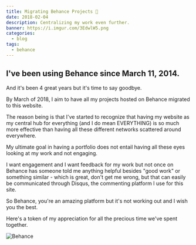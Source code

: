 ```yaml
---
title: Migrating Behance Projects 👣
date: 2018-02-04
description: Centralizing my work even further.
banner: https://i.imgur.com/3EdwlW5.png
categories:
  - blog
tags:
  - behance
---
```


## I've been using Behance since March 11, 2014.

And it's been 4 great years but it's time to say goodbye.

By March of 2018, I aim to have all my projects hosted on Behance migrated to this website.

The reason being is that I've started to recognize that having my website as my central hub for everything (and I do mean EVERYTHING) is so much more effective than having all these different networks scattered around everywhere.

My ultimate goal in having a portfolio does not entail having all these eyes looking at my work and not engaging.

I want engagement and I want feedback for my work but not once on Behance has someone told me anything helpful besides "good work" or something similar - which is great, don't get me wrong, but that can easily be communicated through Disqus, the commenting platform I use for this site.

So Behance, you're an amazing platform but it's not working out and I wish you the best.

Here's a token of my appreciation for all the precious time we've spent together.

![Behance](https://i.imgur.com/tfzoMFu.png)
